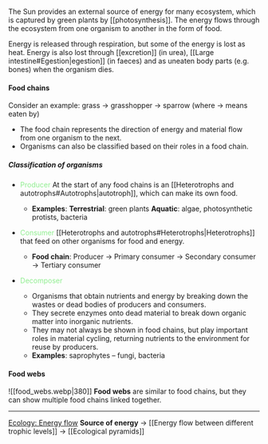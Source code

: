 The Sun provides an external source of energy for many ecosystem, which is captured by green plants by [[photosynthesis]]. The energy flows through the ecosystem from one organism to another in the form of food.

Energy is released through respiration, but some of the energy is lost as heat. Energy is also lost through [[excretion]] (in urea), [[Large intestine#Egestion|egestion]] (in faeces) and as uneaten body parts (e.g. bones) when the organism dies.

#### Food chains
Consider an example: grass → grasshopper → sparrow (where → means eaten by)
- The food chain represents the direction of energy and material flow from one organism to the next.
- Organisms can also be classified based on their roles in a food chain.

##### Classification of organisms
- <span style="color: lightgreen">Producer</span>
  At the start of any food chains is an [[Heterotrophs and autotrophs#Autotrophs|autotroph]], which can make its own food.
	- **Examples**:
	  **Terrestrial**: green plants
	  **Aquatic**: algae, photosynthetic protists, bacteria

- <span style="color: lightgreen">Consumer</span>
  [[Heterotrophs and autotrophs#Heterotrophs|Heterotrophs]] that feed on other organisms for food and energy.
	- **Food chain**: Producer → Primary consumer
	  → Secondary consumer → Tertiary consumer

- <span style="color: lightgreen">Decomposer</span>
	- Organisms that obtain nutrients and energy by breaking down the wastes or dead bodies of producers and consumers.
	- They secrete enzymes onto dead material to break down organic matter into inorganic nutrients.
	- They may not always be shown in food chains, but play important roles in material cycling, returning nutrients to the environment for reuse by producers.
	- **Examples**: saprophytes – fungi, bacteria

#### Food webs
![[food_webs.webp|380]]
**Food webs** are similar to food chains, but they can show multiple food chains linked together.

---
<u>Ecology: Energy flow</u>
**Source of energy** → [[Energy flow between different trophic levels]] → [[Ecological pyramids]]
